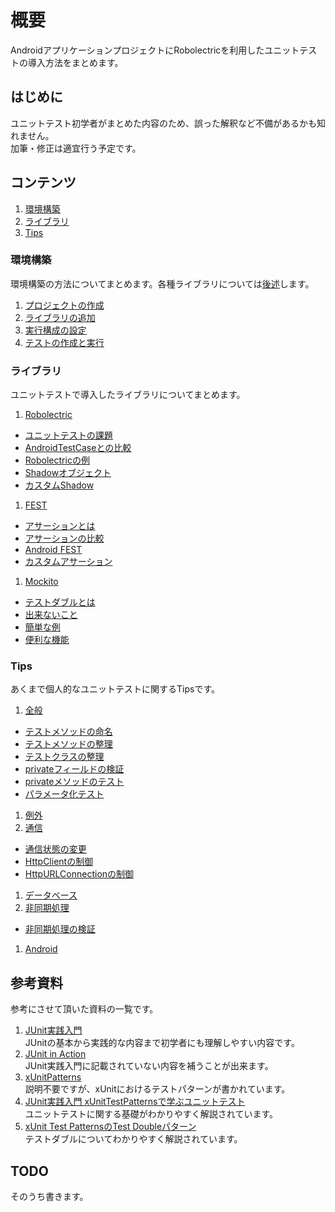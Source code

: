 # 概要
AndroidアプリケーションプロジェクトにRobolectricを利用したユニットテストの導入方法をまとめます。

## はじめに
ユニットテスト初学者がまとめた内容のため、誤った解釈など不備があるかも知れません。  
加筆・修正は適宜行う予定です。   

## コンテンツ

1. [環境構築](#environment)
1. [ライブラリ](#library)
1. [Tips](#tips)

<a name="environment"></a>
### 環境構築
環境構築の方法についてまとめます。各種ライブラリについては[後述](#library)します。

1. [プロジェクトの作成](../../wiki/Environment/#wiki-create_project)
1. [ライブラリの追加](../../wiki/Environment#wiki-add_library)
1. [実行構成の設定](../../wiki/Environment#wiki-run_configuration)
1. [テストの作成と実行](../../wiki/Environment#wiki-write_unit_test)

<a name="library"></a>
### ライブラリ
ユニットテストで導入したライブラリについてまとめます。

1. [Robolectric](../../wiki/Robolectric)
 * [ユニットテストの課題](../../wiki/Robolectric#wiki-problem_with_unit_test)
 * [AndroidTestCaseとの比較](../../wiki/Robolectric#wiki-comparison_tools)
 * [Robolectricの例](../../wiki/Robolectric#wiki-example)
 * [Shadowオブジェクト](../../wiki/Robolectric#wiki-shadow_object)
 * [カスタムShadow](../../wiki/Robolectric#wiki-custom_shadow)
1. [FEST](../../wiki/FEST)
 * [アサーションとは](../../wiki/FEST#wiki-assertion)
 * [アサーションの比較](../../wiki/FEST#wiki-comparison)
 * [Android FEST](../../wiki/FEST#wiki-fest_android)
 * [カスタムアサーション](../../wiki/FEST#wiki-custom_assertion)
1. [Mockito](../../wiki/Mockito)
 * [テストダブルとは](../../wiki/Mockito#wiki-test_double)
 * [出来ないこと](../../wiki/Mockito#wiki-impossible_things)
 * [簡単な例](../../wiki/Mockito#wiki-simple_example)
 * [便利な機能](../../wiki/Mockito#wiki-useful_features)

<a name="tips"></a>
### Tips
あくまで個人的なユニットテストに関するTipsです。

1. [全般](../../wiki/Tips:General)
 * [テストメソッドの命名](../../wiki/Tips:General#wiki-method_naming)
 * [テストメソッドの整理](../../wiki/Tips:General#wiki-organize_test_methods)
 * [テストクラスの整理](../../wiki/Tips:General#wiki-organize_test_classes)
 * [privateフィールドの検証](../../wiki/Tips:General#wiki-verify_private_fields)
 * [privateメソッドのテスト](../../wiki/Tips:General#wiki-test_private_methods)
 * [パラメータ化テスト](../../wiki/Tips:General#wiki-parameterized_test)
1. [例外](#todo)
1. [通信](../../wiki/Tips:通信)
 * [通信状態の変更](../../wiki/Tips:Connection#wiki-change_connection_state)
 * [HttpClientの制御](../../wiki/Tips:Connection#wiki-stub_http_client)
 * [HttpURLConnectionの制御](../../wiki/Tips:Connection#wiki-stub_http_url_connection)
1. [データベース](#todo)
1. [非同期処理](../../wiki/Tips:Asynchronous)
 * [非同期処理の検証](../../wiki/Tips:Asynchronous#wiki-verify_async_process)
1. [Android](#todo)

## 参考資料
参考にさせて頂いた資料の一覧です。  

1. [JUnit実践入門](http://www.amazon.co.jp/dp/477415377X)  
JUnitの基本から実践的な内容まで初学者にも理解しやすい内容です。  
1. [JUnit in Action](http://www.amazon.co.jp/dp/1935182021)  
JUnit実践入門に記載されていない内容を補うことが出来ます。  
1. [xUnitPatterns](http://xunitpatterns.com)  
説明不要ですが、xUnitにおけるテストパターンが書かれています。  
1. [JUnit実践入門 xUnitTestPatternsで学ぶユニットテスト](http://www.slideshare.net/shuji_w6e/junit-xunittestpatterns)  
ユニットテストに関する基礎がわかりやすく解説されています。  
1. [xUnit Test PatternsのTest Doubleパターン](http://goyoki.hatenablog.com/entry/20120301/1330608789)  
テストダブルについてわかりやすく解説されています。

<a name="todo"></a>
## TODO
そのうち書きます。  
